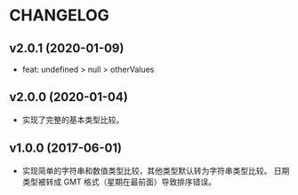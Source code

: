 # CHANGELOG

## v2.0.1 (2020-01-09)

- feat: undefined > null > otherValues

## v2.0.0 (2020-01-04)

- 实现了完整的基本类型比较。

## v1.0.0 (2017-06-01)

- 实现简单的字符串和数值类型比较，其他类型默认转为字符串类型比较。
  日期类型被转成 GMT 格式（星期在最前面）导致排序错误。
